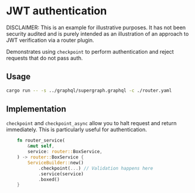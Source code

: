 # JWT authentication

DISCLAIMER: This is an example for illustrative purposes. It has not been security audited and is purely intended as an 
illustration of an approach to JWT verification via a router plugin.

Demonstrates using `checkpoint` to perform authentication and reject requests that do not pass auth.

## Usage
```bash
cargo run -- -s ../graphql/supergraph.graphql -c ./router.yaml
```

## Implementation

`checkpoint` and `checkpoint_async` allow you to halt request and return immediately. This is particularly useful for authentication.

```rust
    fn router_service(
        &mut self,
        service: router::BoxService,
    ) -> router::BoxService {
        ServiceBuilder::new()
            .checkpoint(...) // Validation happens here
            .service(service)
            .boxed()
    }
```

